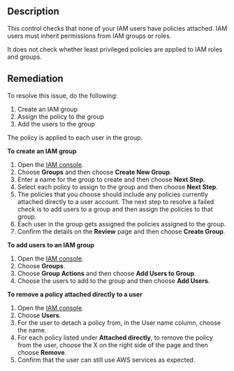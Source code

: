 ## Description

This control checks that none of your IAM users have policies attached. IAM users must inherit permissions from IAM groups or roles.

It does not check whether least privileged policies are applied to IAM roles and groups.

## Remediation

To resolve this issue, do the following:

1. Create an IAM group
2. Assign the policy to the group
3. Add the users to the group

The policy is applied to each user in the group.

**To create an IAM group**

1. Open the [IAM console](https://console.aws.amazon.com/iam/).
2. Choose **Groups** and then choose **Create New Group**.
3. Enter a name for the group to create and then choose **Next Step**.
4. Select each policy to assign to the group and then choose **Next Step**.
5. The policies that you choose should include any policies currently attached directly to a user account. The next step to resolve a failed check is to add users to a group and then assign the policies to that group.
6. Each user in the group gets assigned the policies assigned to the group.
7. Confirm the details on the **Review** page and then choose **Create Group**.

**To add users to an IAM group**

1. Open the [IAM console](https://console.aws.amazon.com/iam/).
2. Choose **Groups**.
3. Choose **Group Actions** and then choose **Add Users to Group**.
4. Choose the users to add to the group and then choose **Add Users**.

**To remove a policy attached directly to a user**

1. Open the [IAM console](https://console.aws.amazon.com/iam/).
2. Choose **Users**.
3. For the user to detach a policy from, in the User name column, choose the name.
4. For each policy listed under **Attached directly**, to remove the policy from the user, choose the X on the right side of the page and then choose **Remove**.
5. Confirm that the user can still use AWS services as expected.

